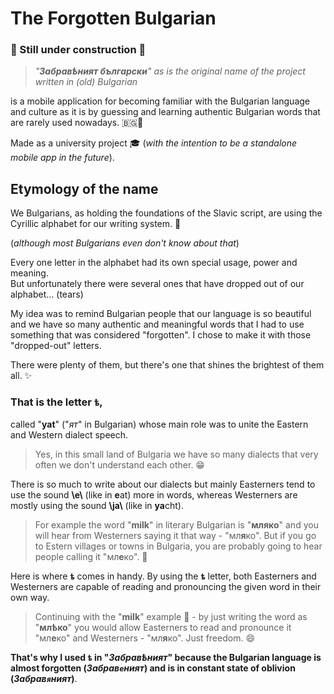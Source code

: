 # The Forgotten Bulgarian 

### 🚧 Still under construction 🚧

> _"**Забравѣният български**" as is the original name of the project written in (old) Bulgarian_

is a mobile application for becoming familiar
with the Bulgarian language and culture as it is by guessing and learning authentic Bulgarian words that are rarely used nowadays. 🇧🇬📱

Made as a university project 🎓 (_with the intention to be a standalone mobile app in the future_).

## Еtymology of the name
We Bulgarians, as holding the foundations of the Slavic script, are using the Cyrillic alphabet for our writing system. 📜

(_although most Bulgarians even don't know about that_)

Every one letter in the alphabet had its own special usage, power and meaning. <br>
But unfortunately there were several ones that have dropped out of our alphabet... (tears)

My idea was to remind Bulgarian people that our language is so beautiful and we have so many authentic and meaningful words that I had to use something that was considered "forgotten". I chose to make it with those "dropped-out" letters.

There were plenty of them, but there's one that shines the brightest of them all. ✨

### That is the letter `ѣ`,
called "**yat**" ("_ят_" in Bulgarian) whose main role was to unite the Eastern and Western dialect speech.

> Yes, in this small land of Bulgaria we have so many dialects that very often we don't understand each other. 😁

There is so much to write about our dialects but mainly Easterners tend to use the sound **\\e\\** (like in **e**at) more in words, whereas Westerners are mostly using the sound **\\ja\\** (like in **ya**cht).
> For example the word "**milk**" in literary Bulgarian is "**мляко**" and you will hear from Westerners saying it that way - "мл**я**ко".
> But if you go to Estern villages or towns in Bulgaria, you are probably going to hear people calling it "мл**е**ко". 🥛

Here is where **`ѣ`** comes in handy. By using the **`ѣ`** letter, both Easterners and Westerners are capable of reading and pronouncing the given word in their own way.

> Continuing with the "**milk**" example 🥛 - by just writing the word as "**млѣко**" you would allow Easterners to read and pronounce it "мл**е**ко" and Westerners - "мл**я**ко". Just freedom. 😄

**That's why I used **`ѣ`** in "_Забравѣният_" because the Bulgarian language is almost forgotten (_Забрав`е`ният_) and is in constant state of oblivion (_Забрав`я`ният_)**.